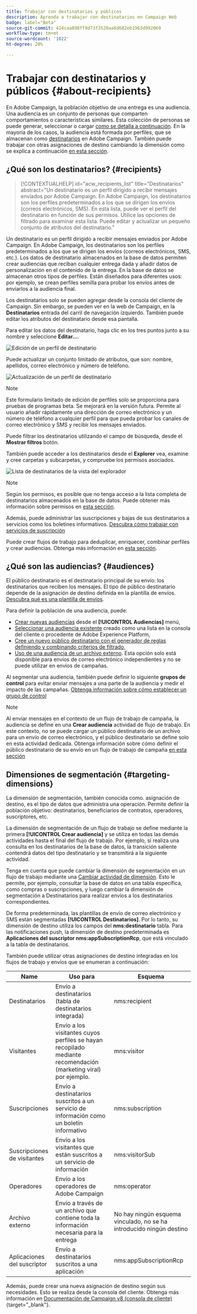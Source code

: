 ```yaml
---
title: Trabajar con destinatarios y públicos
description: Aprenda a trabajar con destinatarios en Campaign Web
badge: label="Beta"
source-git-commit: 424caa898ff9d73f3520aa6d682eb1963d992069
workflow-type: tm+mt
source-wordcount: '1022'
ht-degree: 20%

---
```



# Trabajar con destinatarios y públicos {#about-recipients}

En Adobe Campaign, la población objetivo de una entrega es una audiencia. Una audiencia es un conjunto de personas que comparten comportamientos o características similares. Esta colección de personas se puede generar, seleccionar o cargar [como se detalla a continuación](#audiences). En la mayoría de los casos, la audiencia está formada por perfiles, que se almacenan como [destinatarios](#recipients) en Adobe Campaign. También puede trabajar con otras asignaciones de destino cambiando la dimensión como se explica a continuación [en esta sección](#targeting-dimensions).

## ¿Qué son los destinatarios? {#recipients}

>[!CONTEXTUALHELP]
>id="acw_recipients_list"
>title="Destinatarios"
>abstract="Un destinatario es un perfil dirigido a recibir mensajes enviados por Adobe Campaign. En Adobe Campaign, los destinatarios son los perfiles predeterminados a los que se dirigen los envíos (correos electrónicos, SMS). En esta lista, puede ver el perfil del destinatario en función de sus permisos. Utilice las opciones de filtrado para examinar esta lista. Puede editar y actualizar un pequeño conjunto de atributos del destinatario."

Un destinatario es un perfil dirigido a recibir mensajes enviados por Adobe Campaign. En Adobe Campaign, los destinatarios son los perfiles predeterminados a los que se dirigen los envíos (correos electrónicos, SMS, etc.). Los datos de destinatario almacenados en la base de datos permiten crear audiencias que reciban cualquier entrega dada y añadir datos de personalización en el contenido de la entrega. En la base de datos se almacenan otros tipos de perfiles. Están diseñados para diferentes usos: por ejemplo, se crean perfiles semilla para probar los envíos antes de enviarlos a la audiencia final.

Los destinatarios solo se pueden agregar desde la consola del cliente de Campaign. Sin embargo, se pueden ver en la web de Campaign, en la **Destinatarios** entrada del carril de navegación izquierdo. También puede editar los atributos del destinatario desde esa pantalla.

Para editar los datos del destinatario, haga clic en los tres puntos junto a su nombre y seleccione **Editar...**.

![Edición de un perfil de destinatario](assets/recipient-edit.png)

Puede actualizar un conjunto limitado de atributos, que son: nombre, apellidos, correo electrónico y número de teléfono.

![Actualización de un perfil de destinatario](assets/recipient-update.png)

>[!NOTE]
>
>Este formulario limitado de edición de perfiles solo se proporciona para pruebas de programas beta. Se mejorará en la versión futura. Permite al usuario añadir rápidamente una dirección de correo electrónico y un número de teléfono a cualquier perfil para que pueda probar los canales de correo electrónico y SMS y recibir los mensajes enviados.

Puede filtrar los destinatarios utilizando el campo de búsqueda, desde el **Mostrar filtros** botón.

También puede acceder a los destinatarios desde el **Explorer** vea, examine y cree carpetas y subcarpetas, y compruebe los permisos asociados.

![Lista de destinatarios de la vista del explorador](assets/recipients-from-explorer.png)

>[!NOTE]
>
>Según los permisos, es posible que no tenga acceso a la lista completa de destinatarios almacenados en la base de datos. Puede obtener más información sobre permisos en [esta sección](../get-started/permissions.md).

Además, puede administrar las suscripciones y bajas de sus destinatarios a servicios como los boletines informativos. [Descubra cómo trabajar con servicios de suscripción](manage-services.md)

Puede crear flujos de trabajo para deduplicar, enriquecer, combinar perfiles y crear audiencias. Obtenga más información en [esta sección](../workflows/gs-workflows.md).

## ¿Qué son las audiencias? {#audiences}

El público destinatario es el destinatario principal de su envío: los destinatarios que reciben los mensajes. El tipo de público destinatario depende de la asignación de destino definida en la plantilla de envíos. [Descubra qué es una plantilla de envíos](../msg/delivery-template.md).

Para definir la población de una audiencia, puede:

* [Crear nuevas audiencias](create-audience.md) desde el **[!UICONTROL Audiencias]** menú,
* [Seleccionar una audiencia existente](add-audience.md) creado como una lista en la consola del cliente o procedente de Adobe Experience Platform,
* [Cree un nuevo público destinatario con el generador de reglas definiendo y combinando criterios de filtrado,](segment-builder.md)
* [Uso de una audiencia de un archivo externo](file-audience.md). Esta opción solo está disponible para envíos de correo electrónico independientes y no se puede utilizar en envíos de campañas.

Al segmentar una audiencia, también puede definir lo siguiente **grupos de control** para evitar enviar mensajes a una parte de la audiencia y medir el impacto de las campañas. [Obtenga información sobre cómo establecer un grupo de control](control-group.md)

>[!NOTE]
>
>Al enviar mensajes en el contexto de un flujo de trabajo de campaña, la audiencia se define en una **Crear audiencia** actividad de flujo de trabajo. En este contexto, no se puede cargar un público destinatario de un archivo para un envío de correo electrónico, y el público destinatario se define solo en esta actividad dedicada. Obtenga información sobre cómo definir el público destinatario de su envío en un flujo de trabajo de campaña [en esta sección](../workflows/activities/build-audience.md)

## Dimensiones de segmentación {#targeting-dimensions}

La dimensión de segmentación, también conocida como. asignación de destino, es el tipo de datos que administra una operación. Permite definir la población objetivo: destinatarios, beneficiarios de contratos, operadores, suscriptores, etc.

La dimensión de segmentación de un flujo de trabajo se define mediante la primera **[!UICONTROL Crear audiencia]** y se utiliza en todas las demás actividades hasta el final del flujo de trabajo. Por ejemplo, si realiza una consulta en los destinatarios de la base de datos, la transición saliente contendrá datos del tipo destinatario y se transmitirá a la siguiente actividad.

Tenga en cuenta que puede cambiar la dimensión de segmentación en un flujo de trabajo mediante una [Cambiar actividad de dimensión](../workflows/activities/change-dimension.md). Esto le permite, por ejemplo, consultar la base de datos en una tabla específica, como compras o suscripciones, y luego cambiar la dimensión de segmentación a Destinatarios para realizar envíos a los destinatarios correspondientes.

De forma predeterminada, las plantillas de envío de correo electrónico y SMS están segmentadas **[!UICONTROL Destinatarios]**. Por lo tanto, su dimensión de destino utiliza los campos del **nms:destinatario** tabla. Para las notificaciones push, la dimensión de destino predeterminada es **Aplicaciones del suscriptor nms:appSubscriptionRcp**, que está vinculado a la tabla de destinatarios.

También puede utilizar otras asignaciones de destino integradas en los flujos de trabajo y envíos que se enumeran a continuación:

| Name | Uso para | Esquema |
|---|---|---|
| Destinatarios | Envío a destinatarios (tabla de destinatarios integrada) | nms:recipient |
| Visitantes | Envío a los visitantes cuyos perfiles se hayan recopilado mediante recomendación (marketing viral) por ejemplo. | mns:visitor |
| Suscripciones | Envío a destinatarios suscritos a un servicio de información como un boletín informativo | nms:subscription |
| Suscripciones de visitantes | Envío a los visitantes que están suscritos a un servicio de información | nms:visitorSub |
| Operadores | Envío a los operadores de Adobe Campaign | nms:operator |
| Archivo externo | Envío a través de un archivo que contiene toda la información necesaria para la entrega | No hay ningún esquema vinculado, no se ha introducido ningún destino |
| Aplicaciones del suscriptor | Envío a destinatarios suscritos a una aplicación | nms:appSubscriptionRcp |

Además, puede crear una nueva asignación de destino según sus necesidades. Esto se realiza desde la consola del cliente. Obtenga más información en [Documentación de Campaign v8 (consola de cliente)](https://experienceleague.adobe.com/docs/campaign/campaign-v8/audience/add-profiles/target-mappings.html#new-mapping){target="_blank"}.
